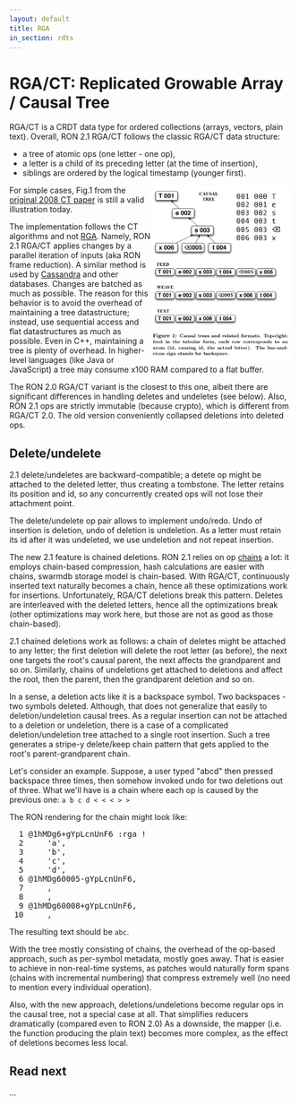 ```yaml
---
layout: default
title: RGA
in_section: rdts
---
```


# RGA/CT: Replicated Growable Array / Causal Tree

RGA/CT is a CRDT data type for ordered collections (arrays, vectors, plain
text).  Overall, RON 2.1 RGA/CT follows the classic RGA/CT data structure:

* a tree of atomic ops (one letter - one op),
* a letter is a child of its preceding letter (at the time of insertion),
* siblings are ordered by the logical timestamp (younger first).

<img src="ct.png" style="float: right; width: 50%;"/> 

For simple cases, Fig.1 from the 
[original 2008 CT paper](http://citeseerx.ist.psu.edu/viewdoc/download?doi=10.1.1.627.5286&rep=rep1&type=pdf)
is still a valid illustration today.

The implementation follows the CT algorithms and not
[RGA](https://t.co/xVxyNRFs3E).  Namely, RON 2.1 RGA/CT applies changes by a
parallel iteration of inputs (aka RON frame reduction).
A similar method is used by
[Cassandra](https://github.com/apache/cassandra/blob/trunk/src/java/org/apache/cassandra/utils/MergeIterator.java)
and other databases. Changes are batched as much as possible.  The reason for
this behavior is to avoid the overhead of maintaining a tree datastructure;
instead, use sequential access and flat datastructures as much as possible.
Even in C++, maintaining a tree is plenty of overhead.  In higher-level
languages (like Java or JavaScript) a tree may consume x100 RAM compared to a
flat buffer.

The RON 2.0 RGA/CT variant is the closest to this one, albeit there are
significant differences in handling deletes and undeletes (see below).  Also,
RON 2.1 ops are strictly immutable (because crypto), which is different from
RGA/CT 2.0. The old version conveniently collapsed deletions into deleted ops.

## Delete/undelete

2.1 delete/undeletes are backward-compatible; a detete op might be attached
to the deleted letter, thus creating a tombstone. The letter retains its position
and id, so any concurrently created ops will not lose their attachment point.

The delete/undelete op pair allows to implement undo/redo. Undo of insertion
is deletion, undo of deletion is undeletion. As a letter must retain its id
after it was undeleted, we use undeletion and not repeat insertion.

The new 2.1 feature is chained deletions.  RON 2.1 relies on op
[chains](/specs/glossary) a lot: it employs chain-based compression, hash
calculations are easier with chains, swarmdb storage model is chain-based.
With RGA/CT, continuously inserted text naturally becomes a chain, hence all
these optimizations work for insertions. Unfortunately, RGA/CT deletions break
this pattern. Deletes are interleaved with the deleted letters, hence all the
optimizations break (other optimizations may work here, but those are not as
good as those chain-based).

2.1 chained deletions work as follows: a chain of deletes might be attached to
any letter; the first deletion will delete the root letter (as before), the
next one targets the root's causal parent, the next affects the grandparent and
so on.  Similarly, chains of undeletions get attached to deletions and affect
the root, then the parent, then the grandparent deletion and so on.

In a sense, a deletion acts like it is a backspace symbol. Two backspaces - two
symbols deleted. Although, that does not generalize that easily to
deletion/undeletion causal trees. As a regular insertion can not be attached to
a deletion or undeletion, there is a case of a complicated deletion/undeletion
tree attached to a single root insertion. Such a tree generates a stripe-y
delete/keep chain pattern that gets applied to the root's parent-grandparent
chain.

Let's consider an example.
Suppose, a user typed "abcd" then pressed backspace three times, then somehow
invoked undo for two deletions out of three. What we'll have is a chain where
each op is caused by the previous one:
`a b c d < < < > >`

The RON rendering for the chain might look like:
<pre>
<span style="line">  1 </span><span style="id">@1hMDg6+gYpLcnUnF6</span> <span style="ref">:rga</span> <span style="term">!</span>
<span style="line">  2 </span>    <span style="string">&apos;a&apos;</span><span style="term">,</span>
<span style="line">  3 </span>    <span style="string">&apos;b&apos;</span><span style="term">,</span>
<span style="line">  4 </span>    <span style="string">&apos;c&apos;</span><span style="term">,</span>
<span style="line">  5 </span>    <span style="string">&apos;d&apos;</span><span style="term">,</span>
<span style="line">  6 </span><span style="rmid">@1hMDg60005-gYpLcnUnF6</span><span style="term">,</span>
<span style="line">  7 </span>    <span style="term">,</span>
<span style="line">  8 </span>    <span style="term">,</span>
<span style="line">  9 </span><span style="id">@1hMDg60008+gYpLcnUnF6</span><span style="term">,</span>
<span style="line"> 10 </span>    <span style="term">,</span>
</pre>

The resulting text should be `abc`.

With the tree mostly consisting of chains, the overhead of the op-based
approach, such as per-symbol metadata, mostly goes away.  That is easier to
achieve in non-real-time systems, as patches would naturally form spans (chains
with incremental numbering) that compress extremely well (no need to mention
every individual operation).  

Also, with the new approach, deletions/undeletions become regular ops in the
causal tree, not a special case at all.  That simplifies reducers dramatically
(compared even to RON 2.0) As a downside, the mapper (i.e. the function
producing the plain text) becomes more complex, as the effect of deletions
becomes less local.

## Read next

...

